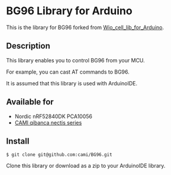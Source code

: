 # BG96 Library for Arduino

This is the library for BG96 forked from [Wio_cell_lib_for_Arduino](https://github.com/SeeedJP/Wio_cell_lib_for_Arduino).


## Description

This library enables you to control BG96 from your MCU.

For example, you can cast AT commands to BG96.

It is assumed that this library is used with ArduinoIDE.


## Available for
- Nordic nRF52840DK PCA10056
- [CAMI qibanca nectis series](https://github.com/cami/ArduinoCore-nRF52840)


## Install

```
$ git clone git@github.com:cami/BG96.git
```

Clone this library or download as a zip to your ArduinoIDE library.
